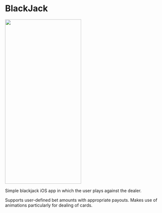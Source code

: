 # BlackJack


<img src="https://user-images.githubusercontent.com/71232968/212529373-4a569421-0c71-40bf-bbc5-cc1d917b2a4e.gif" width="250" height="541"/>

Simple blackjack iOS app in which the user plays against the dealer. 

Supports user-defined bet amounts with appropriate payouts. Makes use of animations particularly for dealing of cards.
